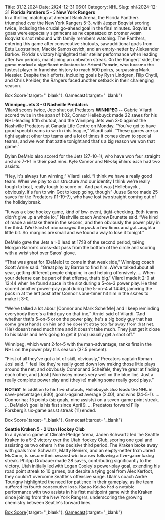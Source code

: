 Title: 31.12.2024
Date: 2024-12-31 06:01
Category: NHL 
Slug: nhl-2024-12-31 
**Florida Panthers 5 - 3 New York Rangers**  
In a thrilling matchup at Amerant Bank Arena, the Florida Panthers triumphed over the New York Rangers 5-3, with Jesper Boqvist scoring twice, including the crucial go-ahead goal in the final minutes. Boqvist's goals were especially significant as he capitalized on brother Adam Boqvist's shot rebound with family members watching. The Panthers, entering this game after consecutive shutouts, saw additional goals from Eetu Luostarinen, Mackie Samoskevich, and an empty-netter by Aleksander Barkov. Florida's victory highlighted their stellar performance when leading after two periods, maintaining an unbeaten streak. On the Rangers' side, the game marked a significant milestone for Artemi Panarin, who became the fastest player in franchise history to reach 500 points, surpassing Mark Messier. Despite their efforts, including goals by Ryan Lindgren, Filip Chytil, and Chris Kreider, the Rangers faced another setback in their challenging season. 

[Box Score](/gamecenter/nyr-vs-fla/2024/12/30/2024020586){:target="_blank"}, [Gamecast](https://www.nhl.com/news/new-york-rangers-florida-panthers-game-recap-december-30){:target="_blank"}<br>

**Winnipeg Jets 3 - 0 Nashville Predators**  
Vilardi scores twice, Jets shut out Predators
 **WINNIPEG --** <forge-entity title="Gabriel Vilardi" slug="gabriel-vilardi-8480014" code="player">Gabriel Vilardi</forge-entity> scored twice in the span of 1:02, <forge-entity title="Connor Hellebuyck" slug="connor-hellebuyck-8476945" code="player">Connor Hellebuyck</forge-entity> made 22 saves for his NHL-leading fifth shutout, and the Winnipeg Jets won 3-0 against the Nashville Predators at Canada Life Centre on Monday. 
“You've got to have good special teams to win in this league,” Vilardi said. “These games are so tight against other top teams and a lot of times it comes down to special teams, and we won that battle tonight and that's a big reason we won that game.”

<forge-entity title="Dylan DeMelo" slug="dylan-demelo-8476331" code="player">Dylan DeMelo</forge-entity> also scored for the Jets (27-10-1), who have won four straight and are 7-1-1 in their past nine. <forge-entity title="Kyle Connor" slug="kyle-connor-8478398" code="player">Kyle Connor</forge-entity> and <forge-entity title="Nikolaj Ehlers" slug="nikolaj-ehlers-8477940" code="player">Nikolaj Ehlers</forge-entity> each had two assists.

“Hey, it's always fun winning,” Vilardi said. “I think we have a really good team. When we play to our structure and our identity I think we're really tough to beat, really tough to score on. And part was \[Hellebuyck\], obviously. It's fun to win. Got to keep going, though.” 
<forge-entity title="Juuse Saros" slug="juuse-saros-8477424" code="player">Juuse Saros</forge-entity> made 25 saves for the Predators (11-19-7), who have lost two straight coming out of the holiday break.

“It was a close hockey game, kind of low-event, tight-checking. Both teams didn’t give up a whole lot,” Nashville coach Andrew Brunette said. “We kind of made a mistake there in the second, and then obviously the power play in the third. (We) kind of mismanaged the puck a few times and got caught a little bit. So, margins are small and we found a way to lose it tonight.”

DeMelo gave the Jets a 1-0 lead at 17:18 of the second period, taking <forge-entity title="Morgan Barron" slug="morgan-barron-8480289" code="player">Morgan Barron</forge-entity>’s cross-slot pass from the bottom of the circle and scoring with a wrist shot over Saros’ glove.

“That was great for \[DeMelo\] to come in that weak side,” Winnipeg coach Scott Arniel said. "Great play by Barron to find him. We've talked about all year, getting different people chipping in and helping offensively. ... When your defense can be part of that offense, that’s big.” 
Vilardi made it 2-0 at 13:44 when he found space in the slot during a 5-on-3 power play. He then scored another power-play goal during the 5-on-4 at 14:46, jamming the puck in at the left post after Connor's one-timer hit him in the skates to make it 3-0.

“We've talked a lot about \[Connor and Mark Scheifele\] and I keep reminding everybody there's a third guy on that line,” Arniel said of Vilardi. “And whether that's 5-on-5 or on the power play, he's a big body guy that has some great hands on him and he doesn't stray too far away from that net. (He) doesn’t need much time and it doesn't take much. They just get it close to his blade and he's going to get it (and) usually get a shot off.”

Winnipeg, which went 2-for-5 with the man-advantage, ranks first in the NHL on the power play this season (32.5 percent).

“First of all they've got a lot of skill, obviously," Predators captain Roman Josi said. "I feel like they're really good down low making those little plays around the net, and obviously Connor and Scheifele, they're great at finding each other, and \[Josh\] Morrissey moves very well on the blue line. Just a really complete power play and (they’re) making some really good plays.”

**NOTES:** In addition to his five shutouts, Hellebuyck also leads the NHL in save-percentage (.930), goals-against average (2.00), and wins (24-5-1). … Connor has 15 points (six goals, nine assists) on a seven-game point streak. … DeMelo’s goal is his first since April 9. … Predators forward <forge-entity title="Filip Forsberg" slug="filip-forsberg-8476887" code="player">Filip Forsberg</forge-entity>’s six-game assist streak (11) ended. 

[Box Score](/gamecenter/nsh-vs-wpg/2024/12/30/2024020587){:target="_blank"}, [Gamecast](https://www.nhl.com/news/nashville-predators-winnipeg-jets-game-recap-december-30){:target="_blank"}<br>

**Seattle Kraken 5 - 2 Utah Hockey Club**  
In a dynamic game at Climate Pledge Arena, Jaden Schwartz led the Seattle Kraken to a 5-2 victory over the Utah Hockey Club, scoring one goal and assisting on two others in the decisive third period. The Kraken broke away with goals from Schwartz, Matty Beniers, and an empty-netter from Jared McCann, to secure their second win in a row following a five-game losing streak. Philipp Grubauer made 28 saves, contributing significantly to the victory. Utah initially led with Logan Cooley's power-play goal, extending his road point streak to 10 games, but despite a tying goal from Alex Kerfoot, they couldn't overcome Seattle's offensive surge. Utah's coach Andre Tourigny highlighted the need for patience in their gameplay, as the team suffered its fourth consecutive loss. Kaapo Kakko had a notable performance with two assists in his first multipoint game with the Kraken since joining from the New York Rangers, underscoring the growing chemistry between Seattle's forward lines. 

[Box Score](/gamecenter/uta-vs-sea/2024/12/30/2024020588){:target="_blank"}, [Gamecast](https://www.nhl.com/news/utah-hockey-club-seattle-kraken-game-recap-december-30){:target="_blank"}<br>

